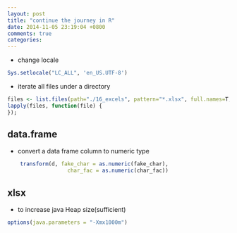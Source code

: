 ```yaml
---
layout: post
title: "continue the journey in R"
date: 2014-11-05 23:19:04 +0800
comments: true
categories: 
---
```


* change locale
``` R
Sys.setlocale("LC_ALL", 'en_US.UTF-8')
```

* iterate all files under a directory
``` R
files <- list.files(path="./16_excels", pattern="*.xlsx", full.names=T, recursive=FALSE);
lapply(files, function(file) {
});
```

## data.frame

* convert a data frame column to numeric type
``` R
	transform(d, fake_char = as.numeric(fake_char), 
	               char_fac = as.numeric(char_fac))
```

## xlsx
* to increase java Heap size(sufficient)

``` R
options(java.parameters = "-Xmx1000m")
```